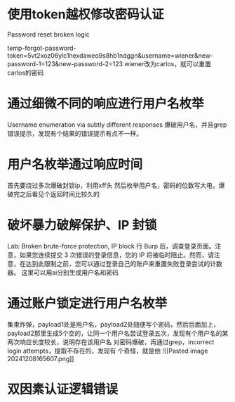 # 使用token越权修改密码认证
Password reset broken logic

temp-forgot-password-token=5vt2xoz06ylc1hexdaweo9s8hb1ndggn&username=wiener&new-password-1=123&new-password-2=123
wiener改为carlos，就可以重置carlos的密码

# 通过细微不同的响应进行用户名枚举
Username enumeration via subtly different responses
爆破用户名，并且grep错误提示，发现有个结果的错误提示有点不一样。

# 用户名枚举通过响应时间
首先要绕过多次爆破封锁ip，利用xff头
然后枚举用户名，密码的位数写大电，爆破完之后看见个返回时间比较久的

# 破坏暴力破解保护、IP 封锁
Lab: Broken brute-force protection, IP block
行 Burp 后，调查登录页面。注意，如果您连续提交 3 次错误的登录信息，您的 IP 将被临时阻止。然而，请注意，在达到此限制之前，您可以通过登录自己的账户来重置失败登录尝试的计数器。
这里可以用ai分别生成用户名和密码

# 通过账户锁定进行用户名枚举
集束炸弹，payload1处是用户名，payload2处随便写个密码，然后后面加上，payload2那里生成5个空的，让同一个用户名尝试登录五次，发现有个用户名的某两次响应长度较长，说明存在该用户名
对密码爆破，再通过grep，incorrect login attempts，提取不存在的，发现有 个奇怪，就是他
![[Pasted image 20241208165607.png]]

# 双因素认证逻辑错误